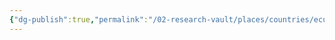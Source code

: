 ```yaml
---
{"dg-publish":true,"permalink":"/02-research-vault/places/countries/ecuador/","created":"2025-08-27T09:14:49.760-04:00","updated":"2025-08-27T09:16:37.054-04:00"}
---
```


